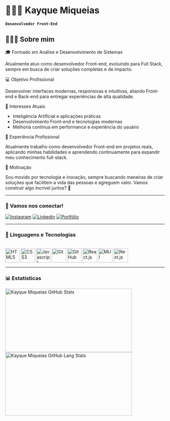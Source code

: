 # 🧑🏻‍💻 Kayque Miqueias

**`Desenvolvedor Front-End`**

## 👨🏻‍💻 Sobre mim

🎓 Formado em Análise e Desenvolvimento de Sistemas  

Atualmente atuo como desenvolvedor Front-end, evoluindo para Full Stack, sempre em busca de criar soluções completas e de impacto.  

💻 Objetivo Profissional  

Desenvolver interfaces modernas, responsivas e intuitivas, aliando Front-end e Back-end para entregar experiências de alta qualidade.  

🤖 Interesses Atuais  

- Inteligência Artificial e aplicações práticas  
- Desenvolvimento Front-end e tecnologias modernas  
- Melhoria contínua em performance e experiência do usuário  

💼 Experiência Profissional  

Atualmente trabalho como desenvolvedor Front-end em projetos reais, aplicando minhas habilidades e aprendendo continuamente para expandir meu conhecimento full-stack.  

🌟 Motivação  

Sou movido por tecnologia e inovação, sempre buscando maneiras de criar soluções que facilitem a vida das pessoas e agreguem valor. Vamos construir algo incrível juntos? 🚀

---

### 📱 Vamos nos conectar!

[![Instagram](https://img.shields.io/badge/Instagram-E4405F?style=for-the-badge&logo=instagram&logoColor=white)](https://www.instagram.com/kayque.mab/)
[![Linkedin](https://img.shields.io/badge/LinkedIn-0077B5?style=for-the-badge&logo=linkedin&logoColor=white)](https://www.linkedin.com/in/kayque-miqueias-463581326/)
[![Portfólio](https://img.shields.io/badge/Portfólio-black?style=for-the-badge&logo=linkedin&logoColor=white)](https://www.linkedin.com/in/seu-perfil-ou-link-para-curriculo)

---

### 🤖 Linguagens e Tecnologias

<div style="display: inline_block"><br>

<img title="HTML5"      align="center" src="https://cdn.jsdelivr.net/gh/devicons/devicon@latest/icons/html5/html5-plain.svg"                     width="45" height="45"/>
<img title="CSS3"       align="center" src="https://cdn.jsdelivr.net/gh/devicons/devicon@latest/icons/css3/css3-plain.svg"                       width="45" height="45"/>
<img title="Javascript" align="center" src="https://cdn.jsdelivr.net/gh/devicons/devicon@latest/icons/javascript/javascript-original.svg"        width="45" height="45"/>
<img title="Git"        align="center" src="https://cdn.jsdelivr.net/gh/devicons/devicon@latest/icons/git/git-original.svg"                      width="45" height="45"/>
<img title="GitHub"     align="center" src="https://cdn.jsdelivr.net/gh/devicons/devicon@latest/icons/github/github-original.svg"                width="45" height="45"/>
<img title="React.js"      align="center" src="https://cdn.jsdelivr.net/gh/devicons/devicon@latest/icons/react/react-original.svg"                  width="45" height="45"/>
<img title="MUI"        align="center" src="https://cdn.jsdelivr.net/gh/devicons/devicon@latest/icons/materialui/materialui-original.svg"        width="45" height="45"/>
<img title="Next.js"    align="center" src="https://cdn.jsdelivr.net/gh/devicons/devicon@latest/icons/nextjs/nextjs-original.svg"                width="45" height="45"/>

</div>

---

### 📊 Estatísticas


<div>

<img width="400px" height="200px" src="https://github-readme-stats.vercel.app/api?username=kayquemab&theme=tokyonight" alt="Kayque Miqueias GitHub Stats"/>

<img width="400px" height="200px" src="https://github-readme-stats.vercel.app/api/top-langs/?username=kayquemab&layout=compact&theme=tokyonight&hide-border=true" alt="Kayque Miqueias GitHub Lang Stats"/>

</div>


 
